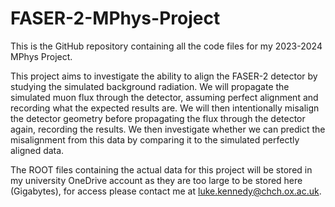 # FASER-2-MPhys-Project

This is the GitHub repository containing all the code files for my 2023-2024 MPhys Project.

This project aims to investigate the ability to align the FASER-2 detector by studying the simulated background radiation. We will propagate the simulated muon flux through the detector, assuming perfect alignment and recording what the expected results are. We will then intentionally misalign the detector geometry before propagating the flux through the detector again, recording the results. We then investigate whether we can predict the misalignment from this data by comparing it to the simulated perfectly aligned data.

The ROOT files containing the actual data for this project will be stored in my university OneDrive account as they are too large to be stored here (Gigabytes), for access please contact me at luke.kennedy@chch.ox.ac.uk.